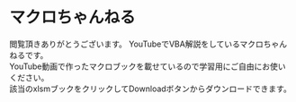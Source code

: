 # マクロちゃんねる
閲覧頂きありがとうございます。  YouTubeでVBA解説をしているマクロちゃんねるです。  
YouTube動画で作ったマクロブックを載せているので学習用にご自由にお使いください。  
該当のxlsmブックをクリックしてDownloadボタンからダウンロードできます。
